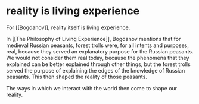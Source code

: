 # reality is living experience

For [[Bogdanov]], reality itself is living experience.

In [[The Philosophy of Living Experience]], Bogdanov mentions that for medieval Russian peasants, forest trolls were, for all intents and purposes, real, because they served an explanatory purpose for the Russian peasants. We would not consider them real today, because the phenomena that they explained can be better explained through other things, but the forest trolls served the purpose of explaining the edges of the knowledge of Russian peasants. This then shaped the reality of those peasants.

The ways in which we interact with the world then come to shape our reality.

